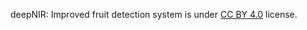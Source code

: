 deepNIR: Improved fruit detection system is under [CC BY 4.0](https://creativecommons.org/licenses/by/4.0/legalcode) license.